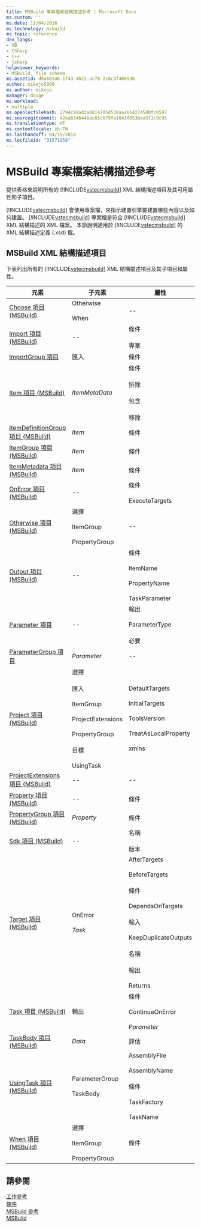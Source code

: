 ```yaml
---
title: MSBuild 專案檔案結構描述參考 | Microsoft Docs
ms.custom: ''
ms.date: 11/04/2016
ms.technology: msbuild
ms.topic: reference
dev_langs:
- VB
- CSharp
- C++
- jsharp
helpviewer_keywords:
- MSBuild, file schema
ms.assetid: d9a68146-1f43-4621-ac78-2c8c3f400936
author: mikejo5000
ms.author: mikejo
manager: douge
ms.workload:
- multiple
ms.openlocfilehash: 2794c88ad3a0d14705d536aa26142745d0fc0597
ms.sourcegitcommit: 42ea834b446ac65c679fa1043f853bea5f1c9c95
ms.translationtype: HT
ms.contentlocale: zh-TW
ms.lasthandoff: 04/19/2018
ms.locfileid: "31571958"
---
```

# <a name="msbuild-project-file-schema-reference"></a>MSBuild 專案檔案結構描述參考
提供表格來說明所有的 [!INCLUDE[vstecmsbuild](../extensibility/internals/includes/vstecmsbuild_md.md)] XML 結構描述項目及其可用屬性和子項目。  
  
 [!INCLUDE[vstecmsbuild](../extensibility/internals/includes/vstecmsbuild_md.md)] 會使用專案檔，來指示建置引擎要建置哪些內容以及如何建置。 [!INCLUDE[vstecmsbuild](../extensibility/internals/includes/vstecmsbuild_md.md)] 專案檔是符合 [!INCLUDE[vstecmsbuild](../extensibility/internals/includes/vstecmsbuild_md.md)] XML 結構描述的 XML 檔案。 本節說明適用於 [!INCLUDE[vstecmsbuild](../extensibility/internals/includes/vstecmsbuild_md.md)] 的 XML 結構描述定義 (.xsd) 檔。  
  
## <a name="msbuild-xml-schema-elements"></a>MSBuild XML 結構描述項目  
 下表列出所有的 [!INCLUDE[vstecmsbuild](../extensibility/internals/includes/vstecmsbuild_md.md)] XML 結構描述項目及其子項目和屬性。  
  
|元素|子元素|屬性|  
|-------------|--------------------|----------------|  
|[Choose 項目 (MSBuild)](../msbuild/choose-element-msbuild.md)|Otherwise<br /><br /> When|--|  
|[Import 項目 (MSBuild)](../msbuild/import-element-msbuild.md)|--|條件<br /><br /> 專案|  
|[ImportGroup 項目](../msbuild/importgroup-element.md)|匯入|條件|  
|[Item 項目 (MSBuild)](../msbuild/item-element-msbuild.md)|*ItemMetaData*|條件<br /><br /> 排除<br /><br /> 包含<br /><br /> 移除|  
|[ItemDefinitionGroup 項目 (MSBuild)](../msbuild/itemdefinitiongroup-element-msbuild.md)|*Item*|條件|  
|[ItemGroup 項目 (MSBuild)](../msbuild/itemgroup-element-msbuild.md)|*Item*|條件|  
|[ItemMetadata 項目 (MSBuild)](../msbuild/itemmetadata-element-msbuild.md)|*Item*|條件|  
|[OnError 項目 (MSBuild)](../msbuild/onerror-element-msbuild.md)|--|條件<br /><br /> ExecuteTargets|  
|[Otherwise 項目 (MSBuild)](../msbuild/otherwise-element-msbuild.md)|選擇<br /><br /> ItemGroup<br /><br /> PropertyGroup|--|  
|[Output 項目 (MSBuild)](../msbuild/output-element-msbuild.md)|--|條件<br /><br /> ItemName<br /><br /> PropertyName<br /><br /> TaskParameter|  
|[Parameter 項目](../msbuild/parameter-element.md)|--|輸出<br /><br /> ParameterType<br /><br /> 必要|  
|[ParameterGroup 項目](../msbuild/parametergroup-element.md)|*Parameter*|--|  
|[Project 項目 (MSBuild)](../msbuild/project-element-msbuild.md)|選擇<br /><br /> 匯入<br /><br /> ItemGroup<br /><br /> ProjectExtensions<br /><br /> PropertyGroup<br /><br /> 目標<br /><br /> UsingTask|DefaultTargets<br /><br /> InitialTargets<br /><br /> ToolsVersion<br /><br /> TreatAsLocalProperty<br /><br /> xmlns|  
|[ProjectExtensions 項目 (MSBuild)](../msbuild/projectextensions-element-msbuild.md)|--|--|  
|[Property 項目 (MSBuild)](../msbuild/property-element-msbuild.md)|--|條件|  
|[PropertyGroup 項目 (MSBuild)](../msbuild/propertygroup-element-msbuild.md)|*Property*|條件|  
|[Sdk 項目 (MSBuild)](../msbuild/sdk-element-msbuild.md)|--|名稱<br /><br /> 版本|  
|[Target 項目 (MSBuild)](../msbuild/target-element-msbuild.md)|OnError<br /><br /> *Task*|AfterTargets<br /><br /> BeforeTargets<br /><br /> 條件<br /><br /> DependsOnTargets<br /><br /> 輸入<br /><br /> KeepDuplicateOutputs<br /><br /> 名稱<br /><br /> 輸出<br /><br /> Returns|  
|[Task 項目 (MSBuild)](../msbuild/task-element-msbuild.md)|輸出|條件<br /><br /> ContinueOnError<br /><br /> *Parameter*|  
|[TaskBody 項目 (MSBuild)](../msbuild/taskbody-element-msbuild.md)|*Data*|評估|  
|[UsingTask 項目 (MSBuild)](../msbuild/usingtask-element-msbuild.md)|ParameterGroup<br /><br /> TaskBody|AssemblyFile<br /><br /> AssemblyName<br /><br /> 條件<br /><br /> TaskFactory<br /><br /> TaskName|  
|[When 項目 (MSBuild)](../msbuild/when-element-msbuild.md)|選擇<br /><br /> ItemGroup<br /><br /> PropertyGroup|條件|  
  
## <a name="see-also"></a>請參閱  
 [工作參考](../msbuild/msbuild-task-reference.md)   
 [條件](../msbuild/msbuild-conditions.md)   
 [MSBuild 參考](../msbuild/msbuild-reference.md)  
 [ MSBuild](../msbuild/msbuild.md)
